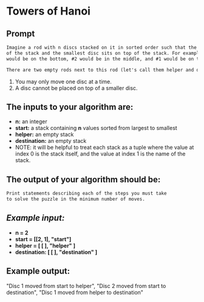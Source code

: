 # **Towers of Hanoi**
## Prompt
```markdown
Imagine a rod with n discs stacked on it in sorted order such that the largest disc sits at the bottom
of the stack and the smallest disc sits on top of the stack. For example, if n = 3, the largest disc (#3)
would be on the bottom, #2 would be in the middle, and #1 would be on the top.  

There are two empty rods next to this rod (let's call them helper and destination).  Devise an algorithm that will move all the discs from the start rod to the destination without breaking either of the following rules:
```
1. You may only move one disc at a time.
1. A disc cannot be placed on top of a smaller disc.
## The inputs to your algorithm are:
- **n:** an integer
- **start:** a stack containing __n__ values sorted from largest to smallest
- **helper:** an empty stack
- **destination:** an empty stack
- NOTE: it will be helpful to treat each stack as a tuple where the value at index 0 is the stack itself, and the value at index 1 is the name of the stack.
## The output of your algorithm should be:
```markdown
Print statements describing each of the steps you must take 
to solve the puzzle in the minimum number of moves.
```

## *Example input:*
- **n = 2**
- **start = [[2, 1], "start"]**
- **helper = [ [ ], "helper" ]**
- **destination: [ [ ], "destination" ]**
## Example output:
"Disc 1 moved from start to helper",
"Disc 2 moved from start to destination",
"Disc 1 moved from helper to destination"
